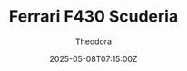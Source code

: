 ---
title: "Ferrari F430 Scuderia"
meta_title: ""
description: "Ferrari F430 Scuderia by Paris, ready to race!"
date: 2025-05-08T07:15:00Z
thumb: Mv32k5b
mainimage: XRiTTHg
cargallery: ["u3ZkRBw", "v1g0fpG", "rCBy7A5"]
categories: ["Car"]
author: "Theodora"
tags: ["Ferrari", "Supercar", "Road", "2007", "Paris", "AD", "Italy"]
draft: false
link: https://modsfire.com/c4ZsP529U7s8J19
zipsize: "142 MB"
manu: Ferrari
country: Italy
year: 2007
engine: Ferrari F136 E V8
class: Supercar
drivetrain: RWD
power: 477 whp
torque: "507"
mass: "1420"
speed: "320+"
gb: 6-speed
accel: "3.8 seconds"
creator: Paris
creator2: AD
version: "-"
csp: "Unknown"
carname: "Ferrari F430 Scuderia"
folder: "paris_ferrari_f430_scuderia"
livery: "10 colors"
r2r: 0
host: ModsFire
---